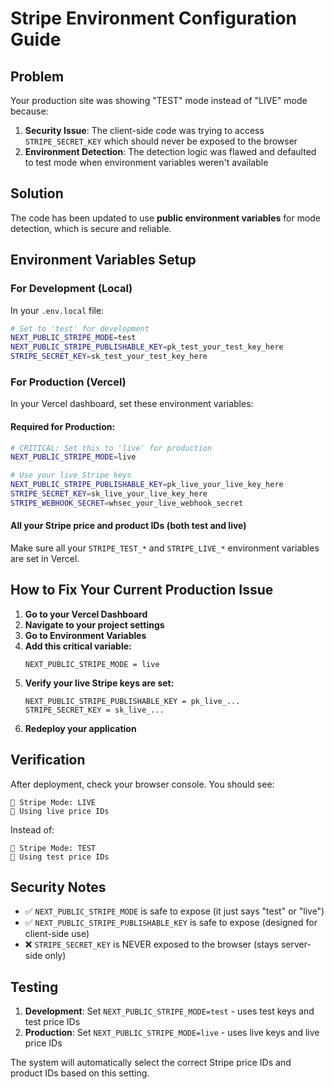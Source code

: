 # Stripe Environment Configuration Guide

## Problem
Your production site was showing "TEST" mode instead of "LIVE" mode because:

1. **Security Issue**: The client-side code was trying to access `STRIPE_SECRET_KEY` which should never be exposed to the browser
2. **Environment Detection**: The detection logic was flawed and defaulted to test mode when environment variables weren't available

## Solution
The code has been updated to use **public environment variables** for mode detection, which is secure and reliable.

## Environment Variables Setup

### For Development (Local)
In your `.env.local` file:
```bash
# Set to 'test' for development
NEXT_PUBLIC_STRIPE_MODE=test
NEXT_PUBLIC_STRIPE_PUBLISHABLE_KEY=pk_test_your_test_key_here
STRIPE_SECRET_KEY=sk_test_your_test_key_here
```

### For Production (Vercel)
In your Vercel dashboard, set these environment variables:

#### Required for Production:
```bash
# CRITICAL: Set this to 'live' for production
NEXT_PUBLIC_STRIPE_MODE=live

# Use your live Stripe keys
NEXT_PUBLIC_STRIPE_PUBLISHABLE_KEY=pk_live_your_live_key_here
STRIPE_SECRET_KEY=sk_live_your_live_key_here
STRIPE_WEBHOOK_SECRET=whsec_your_live_webhook_secret
```

#### All your Stripe price and product IDs (both test and live)
Make sure all your `STRIPE_TEST_*` and `STRIPE_LIVE_*` environment variables are set in Vercel.

## How to Fix Your Current Production Issue

1. **Go to your Vercel Dashboard**
2. **Navigate to your project settings**
3. **Go to Environment Variables**
4. **Add this critical variable:**
   ```
   NEXT_PUBLIC_STRIPE_MODE = live
   ```
5. **Verify your live Stripe keys are set:**
   ```
   NEXT_PUBLIC_STRIPE_PUBLISHABLE_KEY = pk_live_...
   STRIPE_SECRET_KEY = sk_live_...
   ```
6. **Redeploy your application**

## Verification

After deployment, check your browser console. You should see:
```
🔧 Stripe Mode: LIVE
🔑 Using live price IDs
```

Instead of:
```
🔧 Stripe Mode: TEST
🔑 Using test price IDs
```

## Security Notes

- ✅ `NEXT_PUBLIC_STRIPE_MODE` is safe to expose (it just says "test" or "live")
- ✅ `NEXT_PUBLIC_STRIPE_PUBLISHABLE_KEY` is safe to expose (designed for client-side use)
- ❌ `STRIPE_SECRET_KEY` is NEVER exposed to the browser (stays server-side only)

## Testing

1. **Development**: Set `NEXT_PUBLIC_STRIPE_MODE=test` - uses test keys and test price IDs
2. **Production**: Set `NEXT_PUBLIC_STRIPE_MODE=live` - uses live keys and live price IDs

The system will automatically select the correct Stripe price IDs and product IDs based on this setting.
